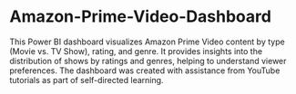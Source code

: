 # Amazon-Prime-Video-Dashboard

This Power BI dashboard visualizes Amazon Prime Video content by type (Movie vs. TV Show), rating, and genre.
It provides insights into the distribution of shows by ratings and genres, helping to understand viewer preferences.
The dashboard was created with assistance from YouTube tutorials as part of self-directed learning.
